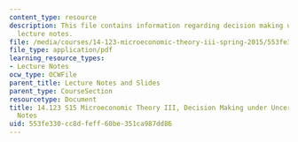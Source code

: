 ```yaml
---
content_type: resource
description: This file contains information regarding decision making under uncertainty
  lecture notes.
file: /media/courses/14-123-microeconomic-theory-iii-spring-2015/553fe330cc8dfeff60be351ca987dd86_MIT14_123S15_Chap5.pdf
file_type: application/pdf
learning_resource_types:
- Lecture Notes
ocw_type: OCWFile
parent_title: Lecture Notes and Slides
parent_type: CourseSection
resourcetype: Document
title: 14.123 S15 Microeconomic Theory III, Decision Making under Uncertainty Lecture
  Notes
uid: 553fe330-cc8d-feff-60be-351ca987dd86
---
```


